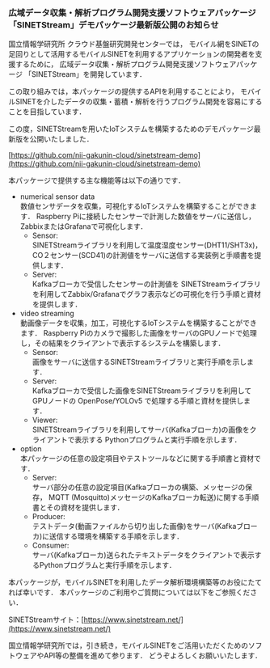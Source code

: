 ### 広域データ収集・解析プログラム開発支援ソフトウェアパッケージ<br>「SINETStream」デモパッケージ最新版公開のお知らせ

国立情報学研究所 クラウド基盤研究開発センターでは，
モバイル網をSINETの足回りとして活用するモバイルSINETを利用するアプリケーションの開発者を支援するために，
広域データ収集・解析プログラム開発支援ソフトウェアパッケージ
「SINETStream」を開発しています．

この取り組みでは，本パッケージの提供するAPIを利用することにより，
モバイルSINETを介したデータの収集・蓄積・解析を行うプログラム開発を容易にすることを目指しています．

この度，SINETStreamを用いたIoTシステムを構築するためのデモパッケージ最新版を公開いたしました．

[https://github.com/nii-gakunin-cloud/sinetstream-demo](https://github.com/nii-gakunin-cloud/sinetstream-demo)

本パッケージで提供する主な機能等は以下の通りです．

* numerical sensor data<br>
    数値センサデータを収集，可視化するIoTシステムを構築することができます．
    Raspberry Piに接続したセンサーで計測した数値をサーバに送信し，ZabbixまたはGrafanaで可視化します．
    *  Sensor:<br>
       SINETStreamライブラリを利用して温度湿度センサー(DHT11/SHT3x)，
       CO２センサー(SCD41)の計測値をサーバに送信する実装例と手順書を提供します．
    * Server:<br>
       Kafkaブローカで受信したセンサーの計測値を SINETStreamライブラリを利用してZabbix/Grafanaでグラフ表示などの可視化を行う手順と資材を提供します．
* video streaming<br>
    動画像データを収集，加工，可視化するIoTシステムを構築することができます．
    Raspberry Piのカメラで撮影した画像をサーバのGPUノードで処理し，その結果をクライアントで表示するシステムを構築します．
    * Sensor:<br>
	画像をサーバに送信するSINETStreamライブラリと実行手順を示します．
    * Server:<br>
	Kafkaブローカで受信した画像をSINETStreamライブラリを利用してGPUノードの OpenPose/YOLOv5 で処理する手順と資材を提供します．
    * Viewer:<br>
       SINETStreamライブラリを利用してサーバ(Kafkaブローカ)の画像をクライアントで表示する Pythonプログラムと実行手順を示します．
* option<br>
    本パッケージの任意の設定項目やテストツールなどに関する手順書と資材です．
    * Server:<br>
	サーバ部分の任意の設定項目(Kafkaブローカの構築、メッセージの保存，
	MQTT (Mosquitto)メッセージのKafkaブローカ転送)に関する手順書とその資材を提供します．
    * Producer:<br>
        テストデータ(動画ファイルから切り出した画像)をサーバ(Kafkaブローカ)に送信する環境を構築する手順を示します．
    * Consumer:<br>
        サーバ(Kafkaブローカ)送られたテキストデータをクライアントで表示するPythonプログラムと実行手順を示します．

本パッケージが，モバイルSINETを利用したデータ解析環境構築等のお役にたてれば幸いです．
本パッケージのご利用やご質問については以下をご参照ください．

SINETStreamサイト：[https://www.sinetstream.net/](https://www.sinetstream.net/)

国立情報学研究所では，引き続き，モバイルSINETをご活用いただくためのソフトウェアやAPI等の整備を進めて参ります．
どうぞよろしくお願いいたします．
